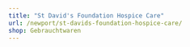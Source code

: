 ```yaml
---
title: "St David's Foundation Hospice Care"
url: /newport/st-davids-foundation-hospice-care/
shop: Gebrauchtwaren
---
```

